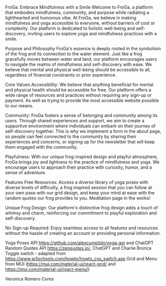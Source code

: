 FroGa: Embrace Mindfulness with a Smile
Welcome to FroGa, a platform that embodies mindfulness, community, and purpose while radiating a lighthearted and humorous vibe. At FroGa, we believe in making mindfulness and yoga accessible to everyone, without barriers of cost or complexity. Our platform is dedicated to holistic well-being and self-discovery, inviting users to explore yoga and mindfulness practices with a smile.

Purpose and Philosophy
FroGa's essence is deeply rooted in the symbolism of the frog and its connection to the water element. Just like a frog gracefully moves between water and land, our platform encourages users to navigate the realms of mindfulness and self-discovery with ease. We believe that mental and physical well-being should be accessible to all, regardless of financial constraints or prior experience.

Core Values
Accessibility: We believe that anything beneficial for mental and physical health should be accessible for free. Our platform offers a wide range of resources and practices without requiring any sign-up or payment. As well as trying to provide the most accessible website possible to our means.

Community: FroGa fosters a sense of belonging and community among its users. Through shared experiences and support, we aim to create a supportive environment where individuals can embark on their journey of self-discovery together. This is why we implement a form in the about page, so people can feel connected to the community by sharing their experiences and concerns, or signing up for the newsletter that will keep them engaged with the community.

Playfulness: With our unique frog-inspired design and playful atmosphere, FroGa brings joy and lightness to the practice of mindfulness and yoga. We encourage users to approach their practice with curiosity, humor, and a sense of adventure.

Features
Free Resources: Access a diverse library of yoga poses with diverse levels of difficulty, a frog inspired session that you can follow at your own pase with our grid design, and keep your mind at ease with the random quotes our frog provides to you. Meditation page in the works!

Unique Frog Design: Our platform's distinctive frog design adds a touch of whimsy and charm, reinforcing our commitment to playful exploration and self-discovery.

No Sign-up Required: Enjoy seamless access to all features and resources without the hassle of creating an account or providing personal information.


Yoga Poses API https://github.com/alexcumplido/yoga-api and ChatGPT
Random Quotes API https://zenquotes.io/, ChatGPT and Charlie Bronca
Toggle switch - adapted from https://www.w3schools.com/howto/howto_css_switch.asp
Grid and Menu from MUI (https://mui.com/material-ui/react-grid/ and https://mui.com/material-ui/react-menu/)

Veronica Romero Cores